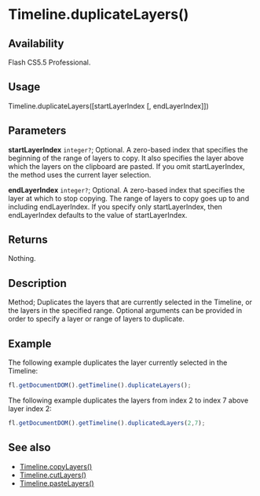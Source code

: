 # Timeline.duplicateLayers()

## Availability

Flash CS5.5 Professional.

## Usage

Timeline.duplicateLayers(\[startLayerIndex \[, endLayerIndex\]\])

## Parameters

**startLayerIndex** `integer?`; Optional. A zero-based index that specifies the beginning of the range of layers to copy. It also specifies the layer above which the layers on the clipboard are pasted. If you omit startLayerIndex, the method uses the current layer selection.

**endLayerIndex** `integer?`; Optional. A zero-based index that specifies the layer at which to stop copying. The range of layers to copy goes up to and including endLayerIndex. If you specify only startLayerIndex, then endLayerIndex defaults to the value of startLayerIndex.

## Returns

Nothing.

## Description

Method; Duplicates the layers that are currently selected in the Timeline, or the layers in the specified range. Optional arguments can be provided in order to specify a layer or range of layers to duplicate.

## Example

The following example duplicates the layer currently selected in the Timeline:

```javascript
fl.getDocumentDOM().getTimeline().duplicateLayers();
```

The following example duplicates the layers from index 2 to index 7 above layer index 2:

```javascript
fl.getDocumentDOM().getTimeline().duplicatedLayers(2,7);

```

## See also

- [Timeline.copyLayers()](../Timeline_object/Timeline7.md)
- [Timeline.cutLayers()](../Timeline_object/Timeline15.md)
- [Timeline.pasteLayers()](../Timeline_object/Timeline35.md)
